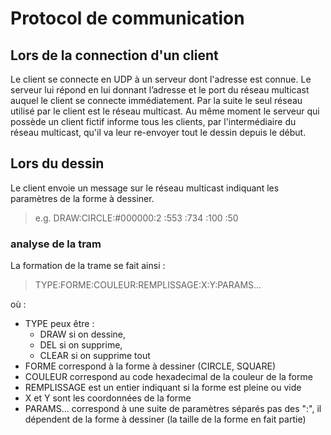 # Protocol de communication

## Lors de la connection d'un client
Le client se connecte en UDP à un serveur dont l'adresse est connue.
Le serveur lui répond en lui donnant l’adresse et le port du réseau multicast auquel le client se connecte immédiatement.
Par la suite le seul réseau utilisé par le client est le réseau multicast.
Au même moment le serveur qui possède un client fictif informe tous les clients, par l'intermédiaire du réseau multicast, qu'il va leur re-envoyer tout le dessin depuis le début.

## Lors du dessin
Le client envoie un message sur le réseau multicast indiquant les paramètres de la forme à dessiner.

> e.g. DRAW:CIRCLE:#000000:2 :553 :734 :100 :50

### analyse de la tram

La formation de la trame se fait ainsi :

> TYPE:FORME:COULEUR:REMPLISSAGE:X:Y:PARAMS...

où :
- TYPE peux être :
	- DRAW si on dessine,
	- DEL si on supprime,
	- CLEAR si on supprime tout
- FORME correspond à la forme à dessiner (CIRCLE, SQUARE)
- COULEUR correspond au code hexadecimal de la couleur de la forme
- REMPLISSAGE est un entier indiquant si la forme est pleine ou vide
- X et Y sont les coordonnées de la forme
- PARAMS... correspond à une suite de paramètres séparés pas des ":", il dépendent de la forme à dessiner (la taille de la forme en fait partie)
